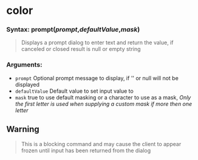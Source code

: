 # color

### **Syntax:** prompt(*prompt*,*defaultValue*,*mask*)
>Displays a prompt dialog to enter text and return the value, if canceled or closed result is null or empty string

### **Arguments:**
  - `prompt` Optional prompt message to display, if '' or null will not be displayed
  - `defaultValue` Default value to set input value to
  - `mask` true to use default masking or a character to use as a mask, *Only the first letter is used when supplying a custom mask if more then one letter*

## **Warning**
>This is a blocking command and may cause the client to appear frozen until input has been returned from the dialog
